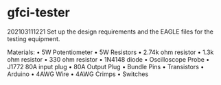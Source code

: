 # gfci-tester

202103111221
Set up the design requirements and the EAGLE files for the testing equipment.

Materials:
•	5W Potentiometer
•	5W Resistors
•	2.74k ohm resistor
•	1.3k ohm resistor
•	330 ohm resistor
•	1N4148 diode
•	Oscilloscope Probe
•	J1772 80A input plug
•	80A Output Plug
•	Bundle Pins
•	Transistors
•	Arduino
•	4AWG Wire
•	4AWG Crimps
•	Switches
